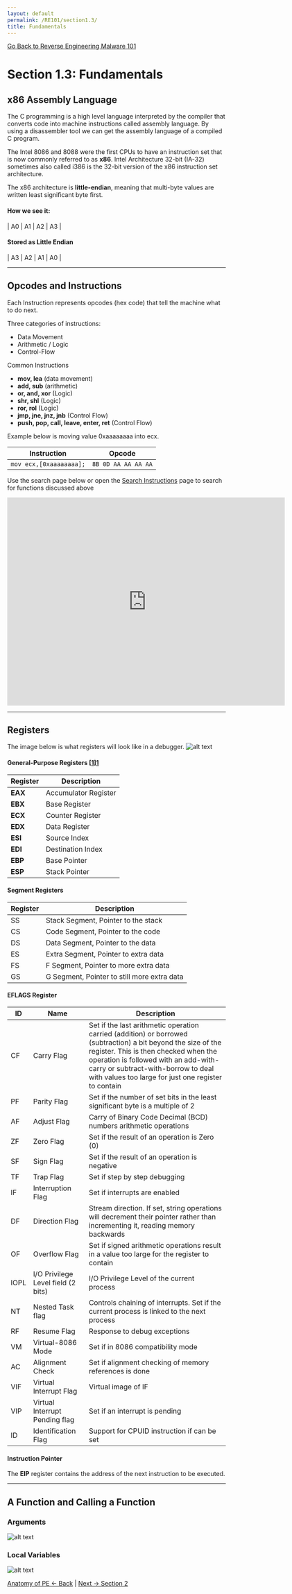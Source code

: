 ```yaml
---
layout: default
permalink: /RE101/section1.3/
title: Fundamentals
---
```

[Go Back to Reverse Engineering Malware 101](https://securedorg.github.io/RE101/)

# Section 1.3: Fundamentals #

## x86 Assembly Language ##

The C programming is a high level language interpreted by the compiler that converts code into machine instructions called assembly language. By using a disassembler tool we can get the assembly language of a compiled C program.

The Intel 8086 and 8088 were the first CPUs to have an instruction set that is now commonly referred to as **x86**. Intel Architecture 32-bit (IA-32) sometimes also called i386 is the 32-bit version of the x86 instruction set architecture.

The x86 architecture is **little-endian**, meaning that multi-byte values are written least significant byte first.

#### How we see it:
| A0 | A1 | A2 | A3 |

#### Stored as Little Endian
| A3 | A2 | A1 | A0 |

---

## Opcodes and Instructions ###

Each Instruction represents opcodes (hex code) that tell the machine what to do next.

Three categories of instructions:
* Data Movement
* Arithmetic / Logic
* Control-Flow

Common Instructions
* **mov, lea** (data movement)
* **add, sub** (arithmetic)
* **or, and, xor** (Logic)
* **shr, shl** (Logic)
* **ror, rol** (Logic)
* **jmp, jne, jnz, jnb** (Control Flow) 
* **push, pop, call, leave, enter, ret** (Control Flow)

Example below is moving value 0xaaaaaaaa into ecx.

| Instruction | Opcode |
| --- | --- |
| `mov ecx,[0xaaaaaaaa];` | `8B 0D AA AA AA AA` |

Use the search page below or open the [Search Instructions](https://securedorg.github.io/x86.html) page to search for functions discussed above

<iframe src="https://securedorg.github.io/x86.html" width="640" height="480" frameborder="0" style="display:block; margin: 0 auto;"></iframe>

---

## Registers ###

The image below is what registers will look like in a debugger.
![alt text](https://securedorg.github.io/images/Registers.png "Registers")

#### General-Purpose Registers [[1]][1]


| Register | Description |
| --- | --- |
| **EAX** | Accumulator Register |
| **EBX** | Base Register |
| **ECX** | Counter Register |
| **EDX** | Data Register |
| **ESI** | Source Index |
| **EDI** | Destination Index |
| **EBP** | Base Pointer |
| **ESP** | Stack Pointer |

#### Segment Registers

| Register | Description |
| --- | --- |
| SS | Stack Segment, Pointer to the stack |
| CS | Code Segment, Pointer to the code |
| DS | Data Segment, Pointer to the data |
| ES | Extra Segment, Pointer to extra data |
| FS | F Segment, Pointer to more extra data |
| GS | G Segment, Pointer to still more extra data |

#### EFLAGS Register

| ID | Name | Description |
| --- | --- | --- |
| CF | Carry Flag | Set if the last arithmetic operation carried (addition) or borrowed (subtraction) a bit beyond the size of the register. This is then checked when the operation is followed with an add-with-carry or subtract-with-borrow to deal with values too large for just one register to contain |
| PF | Parity Flag | Set if the number of set bits in the least significant byte is a multiple of 2 |
| AF | Adjust Flag | Carry of Binary Code Decimal (BCD) numbers arithmetic operations |
| ZF | Zero Flag | Set if the result of an operation is Zero (0) |
| SF | Sign Flag | Set if the result of an operation is negative |
| TF | Trap Flag | Set if step by step debugging |
| IF | Interruption Flag | Set if interrupts are enabled |
| DF | Direction Flag | Stream direction. If set, string operations will decrement their pointer rather than incrementing it, reading memory backwards |
| OF | Overflow Flag | Set if signed arithmetic operations result in a value too large for the register to contain |
| IOPL | I/O Privilege Level field (2 bits) | I/O Privilege Level of the current process |
| NT | Nested Task flag | Controls chaining of interrupts. Set if the current process is linked to the next process |
| RF | Resume Flag | Response to debug exceptions |
| VM | Virtual-8086 Mode | Set if in 8086 compatibility mode |
| AC | Alignment Check | Set if alignment checking of memory references is done |
| VIF | Virtual Interrupt Flag | Virtual image of IF |
| VIP | Virtual Interrupt Pending flag | Set if an interrupt is pending |
| ID | Identification Flag | Support for CPUID instruction if can be set |

#### Instruction Pointer

The **EIP** register contains the address of the next instruction to be executed.

---

## A Function and Calling a Function ##

### Arguments ###

![alt text](https://securedorg.github.io/images/FunctionCall.gif "Function Arguments")

### Local Variables ###

![alt text](https://securedorg.github.io/images/FunctionCall2.gif "Function Locals")


[1]: https://en.wikibooks.org/wiki/X86_Assembly/X86_Architecture

[Anatomy of PE <- Back](https://securedorg.github.io/RE101/section1.2) | [Next -> Section 2](https://securedorg.github.io/RE101/section2)
